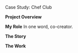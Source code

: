 Case Study: Chef Club

**Project Overview**


**My Role**
In one word, co-creator. 

**The Story**


**The Work**

